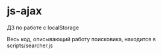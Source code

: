 # js-ajax
ДЗ по работе с localStorage

Весь код, описывающий работу поисковика, находится в scripts/searcher.js
